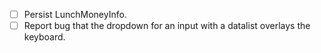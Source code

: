 - [ ] Persist LunchMoneyInfo.
- [ ] Report bug that the dropdown for an input with a datalist overlays the keyboard.
